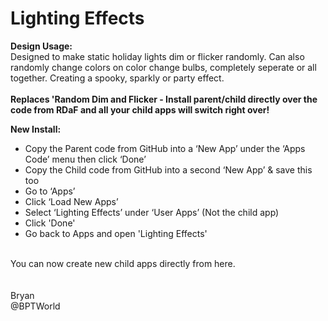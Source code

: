 # Lighting Effects
<b>Design Usage:</b><br>
Designed to make static holiday lights dim or flicker randomly. Can also randomly change colors on color change bulbs, completely seperate or all together. Creating a spooky, sparkly or party effect.<br><br>
<b>Replaces 'Random Dim and Flicker - Install parent/child directly over the code from RDaF and all your child apps will switch right over!</b>

<b>New Install:</b><br>
* Copy the Parent code from GitHub into a ‘New App’ under the ‘Apps Code’ menu then click ‘Done’
* Copy the Child code from GitHub into a second ‘New App’ & save this too
* Go to ‘Apps’
* Click ‘Load New Apps’
* Select ‘Lighting Effects’ under ‘User Apps’ (Not the child app)
* Click 'Done'
* Go back to Apps and open 'Lighting Effects'
<br>
You can now create new child apps directly from here.<br><br>

<br>
Bryan<br>
@BPTWorld
